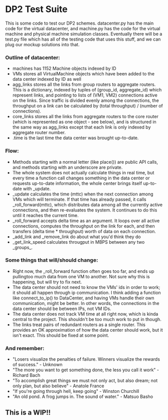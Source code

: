 # DP2 Test Suite
This is some code to test our DP2 schemes. datacenter.py has the main code for
the virtual datacenter, and machine.py has the code for the virtual machine and
physical machine simulation classes. Eventually there will be a test.py file
which has all of the testing code that uses this stuff, and we can plug our
mockup solutions into that.

### Outline of datacenter:
 - machines has 1152 Machine objects indexed by ID 
 - VMs stores all VirtualMachine objects which have been added to the data
center indexed by ID as well
 - agg\_links stores all the links from group routers to aggregate routers. This
is a dictionary, indexed by tuples of (group\_id, aggregate\_id) which represent
links, and pointing to lists of (VM1, VM2) connections active on the links.
Since traffic is divided evenly among the connections, the throughput on a link
can be calculated by (total throughput) / (number of connections).
 - core\_links stores all the links from aggregate routers to the core router
(which is represented as one object - see below), and is structured in the same
way as agg\_links except that each link is only indexed by aggregate router
number.
 - .time is the last time the data center was brought up-to-date.
 
### Flow:
 - Methods starting with a normal letter (like place()) are public API calls,
and methods starting with an underscore are private. 
 - The whole system does not actually calculate things in real time, but every
time a function call changes something in the data center or requests
up-to-date information, the whole center brings itself up-to-date with \_update.
 - \_update calculates the time (mttc) when the next connection among VMs which
will terminate. If that time has already passed, it calls \_roll\_forward(mttc),
which distributes data among all the currently active connections, and then
re-evaluates the system. It continues to do this until it reaches the current
time.
 - \_roll\_forward accepts delta time as an argument. It loops over all active
connections, computes the throughput on the link for each, and then transfers
(delta time * throughput) worth of data on each connection.
 - \_add\_link and \_remove\_link do about what you'd think they do
 - \_get\_link\_speed calculates througput in MBPS between any two \_groups\_.

### Some things that will/should change:
 - Right now, the \_roll\_forward function often goes too far, and ends up pullingtoo much data from one VM to another. Not sure why this is happening, but will try to fix next.
 - The data center should not need to know the VMs' ids in order to work; it
   should all happen through ip communication. I think adding a function like
connect\_to\_ip() to DataCenter, and having VMs handle their own communication,
might be better. In other words, the connections in the data center should be
between IPs, not VM IDs.
 - The data center does not track VM time at all right now, which is kinda central to the project. This shouldn't be too much work to put in though.
 - The links treat pairs of redundant routers as a single router. This provides
an OK approximation of how the data center should work, but it isn't exact. This
should be fixed at some point.

### And remember:
- "Losers visualize the penalties of failure. Winners visualize the rewards of
success." - Unknown
- "The more you want to get something done, the less you call it work" - Richard
Bach
- "To accomplish great things we must not only act, but also dream; not only
plan, but also believe" - Anatole France
- "If you're going through hell, keep going" - Winston Churchill
- "An old pond. A frog jumps in. The sound of water." - Matsuo Basho

## This is a WIP!!
